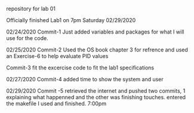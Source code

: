 repository for lab 01

Officially finished Lab1 on 7pm Saturday 02/29/2020

02/24/2020
Commit-1
  Just added variables and packages for what I will use for the code.
  
02/25/2020
Commit-2
  Used the OS book chapter 3 for refrence and used an Exercise-6 to help evaluate PID values

Commit-3 
  fit the excercise code to fit the lab1 specifications
  
02/27/2020
Commit-4 
  added time to show the system and user
  
02/29/2020
Commit -5
  retrieved the internet and pushed two commits, 1 explaining what happenned and the other was finishing touches. entered the makefile I used and finished.
  7:00pm
